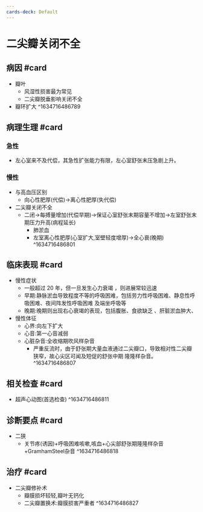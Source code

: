 ```yaml
---
cards-deck: Default
---
```


# 二尖瓣关闭不全

## 病因 #card 
- 瓣叶
	- 风湿性损害最为常见
	- 二尖瓣脱垂影响关闭不全
- 瓣环扩大
^1634716486789

## 病理生理 #card 
### 急性
- 左心室来不及代偿，其急性扩张能力有限，左心室舒张末压急剧上升。
### 慢性
- 与高血压区别
	- 向心性肥厚(代偿)->离心性肥厚(失代偿)
- 二尖瓣关闭不全
	- 二闭->每搏量增加(代偿早期)->保证心室舒张末期容量不增加->左室舒张末期压力升高(病程延长)
		- 肺淤血
		- 左室离心性肥厚(心室扩大,室壁轻度增厚)->全心衰(晚期)
^1634716486801

## 临床表现 #card 
- 慢性症状
	- 一般超过 20 年，但一旦发生心力衰竭 ，则进展常较迅速
	- 早期:静脉淤血导致程度不等的呼吸困难，包括劳力性呼吸困难、静息性呼吸困难、夜间阵发性呼吸困难 及端坐呼吸等
	- 晚期:晚期则出现右心衰竭的表现，包括腹胀、食欲缺乏 、肝脏淤血肿大、
- 慢性体征
	- 心界:向左下扩大
	- 心音:第一心音减弱
	- 心脏杂音:全收缩期吹风样杂音
		- 严重反流时，由于舒张期大量血液通过二尖瓣口，导致相对性二尖瓣狭窄，故心尖区可闻及短促的舒张中期 隆隆样杂音。
^1634716486807

## 相关检查 #card 
- 超声心动图(首选检查)
^1634716486811

## 诊断要点 #card 
- 二狭
	- 关节疼(诱因)+呼吸困难咳嗽,咳血+心尖部舒张期隆隆样杂音+GramhamSteel杂音
^1634716486818

## 治疗 #card 
- 二尖瓣修补术
	- 瓣膜损坏较轻,瓣叶无钙化
	- 二尖瓣置换术:瓣膜损害严重者
^1634716486827
